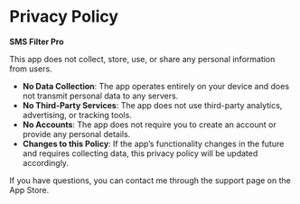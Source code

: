 # Privacy Policy

**SMS Filter Pro**

This app does not collect, store, use, or share any personal information from users.  

- **No Data Collection**: The app operates entirely on your device and does not transmit personal data to any servers.  
- **No Third-Party Services**: The app does not use third-party analytics, advertising, or tracking tools.  
- **No Accounts**: The app does not require you to create an account or provide any personal details.  
- **Changes to this Policy**: If the app’s functionality changes in the future and requires collecting data, this privacy policy will be updated accordingly.  

If you have questions, you can contact me through the support page on the App Store.
